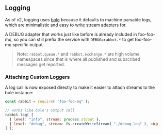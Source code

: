 ## Logging

As of v2, logging uses [bole](https://github.com/rvagg/bole) because it defaults to machine parsable logs,
which are minimalistic and easy to write stream adapters for.

A DEBUG adapter that works just like before is already included in foo-foo-mq,
so you can still prefix the service with `DEBUG=rabbot.*` to get foo-foo-mq specific output.

> Note: `rabbot.queue.*` and `rabbot.exchange.*` are high volume namespaces
> since that is where all published and subscribed messages get reported.

### Attaching Custom Loggers

A log call is now exposed directly to make it easier to attach streams to the bole instance:

```javascript
const rabbit = require( "foo-foo-mq" );

// works like bole's output call
rabbit.log( [
  { level: "info", stream: process.stdout },
  { level: "debug", stream: fs.createWriteStream( "./debug.log" ), objectMode: true }
] );
```
